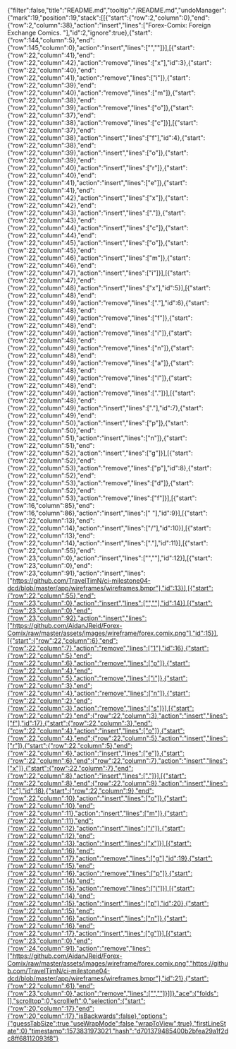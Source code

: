 {"filter":false,"title":"README.md","tooltip":"/README.md","undoManager":{"mark":19,"position":19,"stack":[[{"start":{"row":2,"column":0},"end":{"row":2,"column":38},"action":"insert","lines":["Forex-Comix: Foreign Exchange Comics. "],"id":2,"ignore":true},{"start":{"row":144,"column":5},"end":{"row":145,"column":0},"action":"insert","lines":["",""]}],[{"start":{"row":22,"column":41},"end":{"row":22,"column":42},"action":"remove","lines":["x"],"id":3},{"start":{"row":22,"column":40},"end":{"row":22,"column":41},"action":"remove","lines":["i"]},{"start":{"row":22,"column":39},"end":{"row":22,"column":40},"action":"remove","lines":["m"]},{"start":{"row":22,"column":38},"end":{"row":22,"column":39},"action":"remove","lines":["o"]},{"start":{"row":22,"column":37},"end":{"row":22,"column":38},"action":"remove","lines":["c"]}],[{"start":{"row":22,"column":37},"end":{"row":22,"column":38},"action":"insert","lines":["f"],"id":4},{"start":{"row":22,"column":38},"end":{"row":22,"column":39},"action":"insert","lines":["o"]},{"start":{"row":22,"column":39},"end":{"row":22,"column":40},"action":"insert","lines":["r"]},{"start":{"row":22,"column":40},"end":{"row":22,"column":41},"action":"insert","lines":["e"]},{"start":{"row":22,"column":41},"end":{"row":22,"column":42},"action":"insert","lines":["x"]},{"start":{"row":22,"column":42},"end":{"row":22,"column":43},"action":"insert","lines":["."]},{"start":{"row":22,"column":43},"end":{"row":22,"column":44},"action":"insert","lines":["c"]},{"start":{"row":22,"column":44},"end":{"row":22,"column":45},"action":"insert","lines":["o"]},{"start":{"row":22,"column":45},"end":{"row":22,"column":46},"action":"insert","lines":["m"]},{"start":{"row":22,"column":46},"end":{"row":22,"column":47},"action":"insert","lines":["i"]}],[{"start":{"row":22,"column":47},"end":{"row":22,"column":48},"action":"insert","lines":["x"],"id":5}],[{"start":{"row":22,"column":48},"end":{"row":22,"column":49},"action":"remove","lines":["."],"id":6},{"start":{"row":22,"column":48},"end":{"row":22,"column":49},"action":"remove","lines":["f"]},{"start":{"row":22,"column":48},"end":{"row":22,"column":49},"action":"remove","lines":["i"]},{"start":{"row":22,"column":48},"end":{"row":22,"column":49},"action":"remove","lines":["n"]},{"start":{"row":22,"column":48},"end":{"row":22,"column":49},"action":"remove","lines":["a"]},{"start":{"row":22,"column":48},"end":{"row":22,"column":49},"action":"remove","lines":["l"]},{"start":{"row":22,"column":48},"end":{"row":22,"column":49},"action":"remove","lines":["."]}],[{"start":{"row":22,"column":48},"end":{"row":22,"column":49},"action":"insert","lines":["."],"id":7},{"start":{"row":22,"column":49},"end":{"row":22,"column":50},"action":"insert","lines":["p"]},{"start":{"row":22,"column":50},"end":{"row":22,"column":51},"action":"insert","lines":["n"]},{"start":{"row":22,"column":51},"end":{"row":22,"column":52},"action":"insert","lines":["g"]}],[{"start":{"row":22,"column":52},"end":{"row":22,"column":53},"action":"remove","lines":["p"],"id":8},{"start":{"row":22,"column":52},"end":{"row":22,"column":53},"action":"remove","lines":["d"]},{"start":{"row":22,"column":52},"end":{"row":22,"column":53},"action":"remove","lines":["f"]}],[{"start":{"row":16,"column":85},"end":{"row":16,"column":86},"action":"insert","lines":[" "],"id":9}],[{"start":{"row":22,"column":13},"end":{"row":22,"column":14},"action":"insert","lines":["/"],"id":10}],[{"start":{"row":22,"column":13},"end":{"row":22,"column":14},"action":"insert","lines":["."],"id":11}],[{"start":{"row":22,"column":55},"end":{"row":23,"column":0},"action":"insert","lines":["",""],"id":12}],[{"start":{"row":23,"column":0},"end":{"row":23,"column":91},"action":"insert","lines":["https://github.com/TravelTimN/ci-milestone04-dcd/blob/master/app/wireframes/wireframes.bmpr"],"id":13}],[{"start":{"row":22,"column":55},"end":{"row":23,"column":0},"action":"insert","lines":["",""],"id":14}],[{"start":{"row":23,"column":0},"end":{"row":23,"column":92},"action":"insert","lines":["https://github.com/AidanJReid/Forex-Comix/raw/master/assets/images/wireframe/forex.comix.png"],"id":15}],[{"start":{"row":22,"column":6},"end":{"row":22,"column":7},"action":"remove","lines":["1"],"id":16},{"start":{"row":22,"column":5},"end":{"row":22,"column":6},"action":"remove","lines":["p"]},{"start":{"row":22,"column":4},"end":{"row":22,"column":5},"action":"remove","lines":["i"]},{"start":{"row":22,"column":3},"end":{"row":22,"column":4},"action":"remove","lines":["n"]},{"start":{"row":22,"column":2},"end":{"row":22,"column":3},"action":"remove","lines":["s"]}],[{"start":{"row":22,"column":2},"end":{"row":22,"column":3},"action":"insert","lines":["f"],"id":17},{"start":{"row":22,"column":3},"end":{"row":22,"column":4},"action":"insert","lines":["o"]},{"start":{"row":22,"column":4},"end":{"row":22,"column":5},"action":"insert","lines":["r"]},{"start":{"row":22,"column":5},"end":{"row":22,"column":6},"action":"insert","lines":["e"]},{"start":{"row":22,"column":6},"end":{"row":22,"column":7},"action":"insert","lines":["x"]},{"start":{"row":22,"column":7},"end":{"row":22,"column":8},"action":"insert","lines":["."]}],[{"start":{"row":22,"column":8},"end":{"row":22,"column":9},"action":"insert","lines":["c"],"id":18},{"start":{"row":22,"column":9},"end":{"row":22,"column":10},"action":"insert","lines":["o"]},{"start":{"row":22,"column":10},"end":{"row":22,"column":11},"action":"insert","lines":["m"]},{"start":{"row":22,"column":11},"end":{"row":22,"column":12},"action":"insert","lines":["i"]},{"start":{"row":22,"column":12},"end":{"row":22,"column":13},"action":"insert","lines":["x"]}],[{"start":{"row":22,"column":16},"end":{"row":22,"column":17},"action":"remove","lines":["g"],"id":19},{"start":{"row":22,"column":15},"end":{"row":22,"column":16},"action":"remove","lines":["p"]},{"start":{"row":22,"column":14},"end":{"row":22,"column":15},"action":"remove","lines":["j"]}],[{"start":{"row":22,"column":14},"end":{"row":22,"column":15},"action":"insert","lines":["p"],"id":20},{"start":{"row":22,"column":15},"end":{"row":22,"column":16},"action":"insert","lines":["n"]},{"start":{"row":22,"column":16},"end":{"row":22,"column":17},"action":"insert","lines":["g"]}],[{"start":{"row":23,"column":0},"end":{"row":24,"column":91},"action":"remove","lines":["https://github.com/AidanJReid/Forex-Comix/raw/master/assets/images/wireframe/forex.comix.png","https://github.com/TravelTimN/ci-milestone04-dcd/blob/master/app/wireframes/wireframes.bmpr"],"id":21},{"start":{"row":22,"column":61},"end":{"row":23,"column":0},"action":"remove","lines":["",""]}]]},"ace":{"folds":[],"scrolltop":0,"scrollleft":0,"selection":{"start":{"row":20,"column":17},"end":{"row":20,"column":17},"isBackwards":false},"options":{"guessTabSize":true,"useWrapMode":false,"wrapToView":true},"firstLineState":0},"timestamp":1573831973021,"hash":"d701379485400b2bfea29a1f2dc8ff68112093f8"}